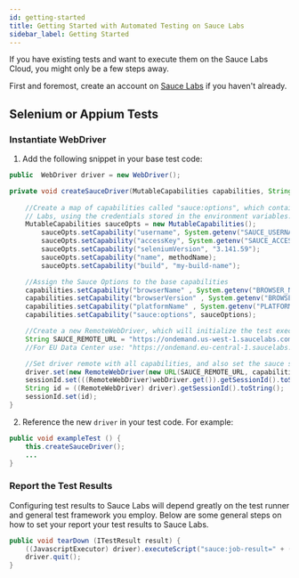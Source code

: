 ```yaml
---
id: getting-started
title: Getting Started with Automated Testing on Sauce Labs
sidebar_label: Getting Started
---
```


If you have existing tests and want to execute them on the Sauce Labs Cloud, you might only be a few steps away. 

First and foremost, create an account on [Sauce Labs](https://saucelabs.com/sign-up) if you haven't already.

## Selenium or Appium Tests

### Instantiate WebDriver

1. Add the following snippet in your base test code:

```java
public  WebDriver driver = new WebDriver();

private void createSauceDriver(MutableCapabilities capabilities, String methodName) {
    
    //Create a map of capabilities called "sauce:options", which contain the info necessary to run on Sauce
    // Labs, using the credentials stored in the environment variables. Also runs using the new W3C standard.
    MutableCapabilities sauceOpts = new MutableCapabilities();
        sauceOpts.setCapability("username", System.getenv("SAUCE_USERNAME");
        sauceOpts.setCapability("accessKey", System.getenv("SAUCE_ACCESS_KEY");
        sauceOpts.setCapability("seleniumVersion", "3.141.59");
        sauceOpts.setCapability("name", methodName);
        sauceOpts.setCapability("build", "my-build-name");

    //Assign the Sauce Options to the base capabilities
    capabilities.setCapability("browserName" , System.getenv("BROWSER_NAME");
    capabilities.setCapability("browserVersion" , System.getenv("BROWSER_VERSION");
    capabilities.setCapability("platformName" , System.getenv("PLATFORM_NAME");
    capabilities.setCapability("sauce:options", sauceOptions);

    //Create a new RemoteWebDriver, which will initialize the test execution on Sauce Labs servers
    String SAUCE_REMOTE_URL = "https://ondemand.us-west-1.saucelabs.com/wd/hub";
    //For EU Data Center use: "https://ondemand.eu-central-1.saucelabs.com/wd/hub";

    //Set driver remote with all capabilities, and also set the sauce session ID
    driver.set(new RemoteWebDriver(new URL(SAUCE_REMOTE_URL, capabilities));
    sessionId.set(((RemoteWebDriver)webDriver.get()).getSessionId().toString());
    String id = ((RemoteWebDriver) driver).getSessionId().toString();
    sessionId.set(id);
}
```

2. Reference the new `driver` in your test code. For example:

```java
public void exampleTest () {
    this.createSauceDriver();
    ...
}
```

### Report the Test Results

Configuring test results to Sauce Labs will depend greatly on the test runner and general test framework you employ. Below are some general steps on how to set your report your test results to Sauce Labs.

```java
public void tearDown (ITestResult result) {
    ((JavascriptExecutor) driver).executeScript("sauce:job-result=" + (result.isSuccess() ? "passed" : "failed"));
    driver.quit();
}
```
